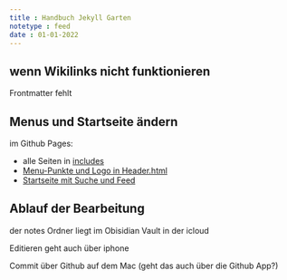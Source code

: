 ```yaml
---
title : Handbuch Jekyll Garten
notetype : feed
date : 01-01-2022
---
```


## wenn Wikilinks nicht funktionieren

Frontmatter fehlt

## Menus und Startseite ändern
im Github Pages:
- alle Seiten in [includes](https://github.com/probefahrer/probefahrer.github.io/tree/main/_includes)
- [Menu-Punkte und Logo in Header.html](https://github.com/probefahrer/probefahrer.github.io/blob/main/_includes/Header.html) 
- [Startseite mit Suche und Feed](https://github.com/probefahrer/probefahrer.github.io/blob/main/_includes/FeedContent.html) 

## Ablauf der Bearbeitung
der notes Ordner liegt im Obisidian Vault in der icloud

Editieren geht auch über iphone

Commit über Github auf dem Mac (geht das auch über die Github App?)

